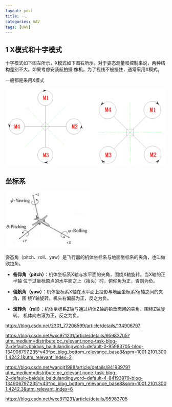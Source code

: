 ```yaml
---
layout: post
title: 一、
categories: UAV
tags: [UAV]
---
```


## 1 X模式和十字模式

十字模式如下图左所示，X模式如下图右所示。对于姿态测量和控制来说，两种结构差别不大。如果考虑安装航拍摄 像机，为了视线不被挡住，通常采用X模式。

一般都是采用X模式

![alt text](image.png)



## 坐标系

![alt text](image-1.png)

姿态角（pitch、roll、yaw）是飞行器的机体坐标系与地面坐标系的夹角，也叫做欧拉角。

- **俯仰角（pitch）**：机体坐标系X轴与水平面的夹角，围绕X轴旋转。当X轴的正半轴 位于过坐标原点的水平面之上（抬头）时，俯仰角为正，否则为负。

- **偏航角（yaw）**：机体坐标系X轴在水平面上投影与地面坐标系Xg轴之间的夹角，围 绕Y轴旋转。机头右偏航为正，反之为负。

- **滚转角（roll）**：机体坐标系Z轴与通过机体Z轴的铅垂面间的夹角，围绕Z轴旋转。 机体向右滚为正，反之为负。


https://blog.csdn.net/2301_77206599/article/details/134906797

https://blog.csdn.net/wxc971231/article/details/95983705?utm_medium=distribute.pc_relevant.none-task-blog-2~default~baidujs_baidulandingword~default-0-95983705-blog-134906797.235^v43^pc_blog_bottom_relevance_base8&spm=1001.2101.3001.4242.1&utm_relevant_index=2

https://blog.csdn.net/wangjt1988/article/details/84193979?utm_medium=distribute.pc_relevant.none-task-blog-2~default~baidujs_baidulandingword~default-4-84193979-blog-134906797.235^v43^pc_blog_bottom_relevance_base8&spm=1001.2101.3001.4242.3&utm_relevant_index=6

https://blog.csdn.net/wxc971231/article/details/95983705

